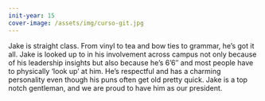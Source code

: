 ```yaml
---
init-year: 15
cover-image: /assets/img/curso-git.jpg
---
```

Jake is straight class. From vinyl to tea and bow ties to grammar, he’s got it all. Jake is looked up to in his involvement across campus not only because of his leadership insights but also because he’s 6’6″ and most people have to physically ‘look up’ at him. He’s respectful and has a charming personality even though his puns often get old pretty quick. Jake is a top notch gentleman, and we are proud to have him as our president.
